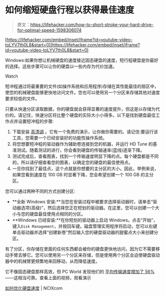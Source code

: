 # 如何缩短硬盘行程以获得最佳速度

> 原文：<https://lifehacker.com/how-to-short-stroke-your-hard-drive-for-optimal-speed-1598306074>

 [https://lifehacker.com/embed/inset/iframe?id=youtube-video-toLYV7th0L8&start=0](https://lifehacker.com/embed/inset/iframe?id=youtube-video-toLYV7th0L8&start=0) 

Windows:如果你想让机械硬盘的速度接近固态硬盘的速度，短行程硬盘是你最好的选择。这些步骤可以让你的硬盘以一些内存为代价加速。

Watch

短冲程通过将最重要的文件(如操作系统和应用程序)存储在其性能最佳的扇区中，使您的机械硬盘能够更快地访问文件。您也可以使用另一个分区来存储其他对速度要求较低的文件。

只要从快速分区读取数据，你的硬盘就会获得显著的速度提升，但这是以存储为代价的。请记住，快速分区将比整个硬盘的实际大小小得多。以下是找到硬盘最佳工作点并设置短冲程的步骤:

1.  下载安装 [高清调](http://www.hdtune.com/download.html) 。它有一个免费的演示，让你做你需要的。请记住:要运行该工具，您需要一个已经安装好的功能性操作系统。
2.  将您想要短冲程的驱动器作为辅助卷连接到您的机器，并运行 HD Tune 的基准测试。随着测试的进行，你会看到硬盘的传输速率(蓝线)逐渐下降。
3.  测试完成后，查看图表，找到一个传输速度明显下降的点。每个硬盘都是不同的，所以请仔细查看您的图表，以确定您的硬盘的最佳使用点。
4.  一旦你找到了最佳点，这个点就是你想要的主分区的大小。因此，举例来说，如果您看到速度在 100 GB 时显著下降，您会希望创建一个 100 GB 的主分区。

您可以通过两种不同的方式创建分区:

*   **全新 Windows 安装:**当您在安装过程中被要求选择驱动器时，请单击“驱动器选项(高级)”，然后选择您正在短划的驱动器。在这里，您可以创建一个大小与您的硬盘最佳使用点相同的分区。
*   **Windows 已经安装:**在你短划的驱动器上启动 Windows。点击“开始”，键入`Disk Management`，并按回车键。磁盘管理实用程序将启动，您可以右键单击驱动器并选择“创建新卷”然后输入您的硬盘驱动器的甜蜜点大小来创建分区。

有了分区，你存储在里面的任何东西都会被你的硬盘更快地访问，因为它不需要移动手臂去够它。您可以使用另一个分区来存储，但是使用两个分区会迫使硬盘驱动器中的机械臂更频繁地来回移动，从而降低速度。

它不像固态硬盘那样高效，但 PC World 发现他们的 [平均传输速度增加了 56%](http://www.pcworld.com/article/255224/how_to_partition_your_hard_drive_to_optimize_performance.html)——这相当可靠。查看上面的视频，观看演示

[如何优化硬盘速度](https://www.youtube.com/watch?v=toLYV7th0L8&feature=youtube_gdata) | NCIXcom